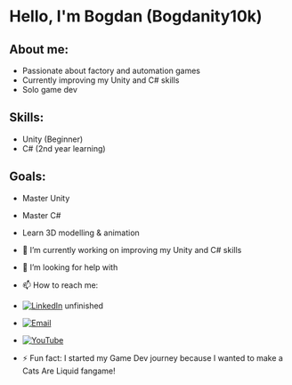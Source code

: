 # Hello, I'm Bogdan (Bogdanity10k)

## About me:
- Passionate about factory and automation games
- Currently improving my Unity and C# skills
- Solo game dev

## Skills:
- Unity (Beginner)
- C# (2nd year learning)

## Goals:
- Master Unity
- Master C#
- Learn 3D modelling & animation

- 🔭 I’m currently working on improving my Unity and C# skills
- 🤔 I’m looking for help with

- 📫 How to reach me:
- [![LinkedIn](https://img.shields.io/badge/LinkedIn-blue?logo=linkedin)](https://linkedin.com/in/yourprofile)  unfinished
- [![Email](https://img.shields.io/badge/Email-green?logo=gmail)](mailto:b.stanisavljevic.dev@gmail.com)  
- [![YouTube](https://img.shields.io/badge/YouTube-red?logo=youtube)]([https://www.youtube.com/@Bogdanity10kGameDev])

- ⚡ Fun fact: I started my Game Dev journey because I wanted to make a Cats Are Liquid fangame!
